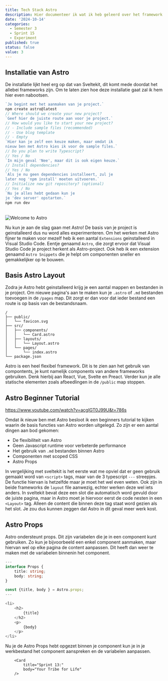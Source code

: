 ```yaml
---
title: Tech Stack Astro
description: Hier documenteer ik wat ik heb geleerd over het framework Astro.
date: '2024-10-14'
categories:
  - Semester 3
  - Sprint 15
  - Experiment
published: true
status: false
value: 3
---
```


<script>
  import Astro from "$lib/assets/astro.png"
</script>

## Installatie van Astro
De installatie lijkt heel erg op dat van Sveltekit, dit komt mede doordat het allebei frameworks zijn. Om te laten zien hoe deze installatie gaat zal ik hem hier even nabootsen.
<br>

````ts
`Je begint met het aanmaken van je project.`
npm create astro@latest 
// Where should we create your new project?
`Geef hier de juiste route aan voor je project.`
// How would you like to start your new project?
// - Include sample files (recommended)
// - Use blog template
// - Empty
`Hier kan je zelf een keuze maken, maar omdat ik 
nieuw ben met Astro kies ik voor de sample files.`
// Do you plan to write Typescript?
// Yes / No 
`In mijn geval 'Nee', maar dit is ook eigen keuze.`
// Install dependencies?
// Yes / No
`Als je nu geen dependencies installeert, zul je 
later nog 'npm install' moeten uitvoeren.`
// Initialize new git repository? (optional)
// Yes / No
`Nu je alles hebt gedaan kun je 
je 'dev server' opstarten.`
npm run dev
````
<br>
<img alt="Welcome to Astro" src={Astro} />

Nu kun je aan de slag gaan met Astro! De basis van je project is geinstalleerd dus nu word alles experimenteren. Om het werken met Astro fijner te maken voor mezelf heb ik een aantal `Extensions` geinstalleerd in Visual Studio Code. Eentje genaamd `Astro`, die zorgt ervoor dat Visual Studio Code je project herkent als Astro-project. Ook heb ik een extension genaamd `Astro Snippets` die je helpt om componenten sneller en gemakkelijker op te bouwen.

## Basis Astro Layout
Zodra je Astro hebt geinstalleerd krijg je een aantal mappen en bestanden in je project. Om nieuwe pagina's aan te maken kun je `.astro` of `.md` bestanden toevoegen in de `/pages` map. Dit zorgt er dan voor dat ieder bestand een route is op basis van de bestandsnaam.
<br>

```text
/
├── public/
│   └── favicon.svg
├── src/
│   ├── components/
│   │   └── Card.astro
│   ├── layouts/
│   │   └── Layout.astro
│   └── pages/
│       └── index.astro
└── package.json
```

Astro is een heel flexibel framework. Dit is te zien aan het gebruik van compontents, je kunt namelijk components van andere frameworks gebruiken. Denk hierbij aan React, Vue, Svelte en Preact. Verder kun je alle statische elementen zoals afbeedlingen in de `/public` map stoppen.

## Astro Beginner Tutorial

https://www.youtube.com/watch?v=acgIGT0J99U&t=786s

Omdat ik nieuw ben met Astro besloot ik een beginners tutorial te kijken waarin de basis functies van Astro worden uitgelegd. Zo zijn er een aantal dingen aan bod gekomen:
- De flexibiliteit van Astro
- Geen Javascript runtime voor verbeterde performance
- Het gebruik van `.md` bestanden binnen Astro
- Componenten met scoped CSS
- Astro Props

In vergelijking met sveltekit is het eerste wat me opviel dat er geen gebruik gemaakt word van `<script>` tags, maar van de 3 typescript `---` streepjes. De functie hiervan is hetzelfde maar je moet het wel even weten. Ook zijn in beide frameworks de `layout` file aanwezig, echter werken deze wel iets anders. In sveltekit bevat deze een slot die automatisch word gevuld door de juiste pagina, maar in Astro moet je hiervoor eerst de code nesten in een `<Layout>` tag. Alleen de content die binnen deze tag staat word gezien als het slot. Je zou dus kunnen zeggen dat Astro in dit geval meer werk kost.


## Astro Props
Astro ondersteunt props. Dit zijn variabelen die je in een component kunt gebruiken. Zo kun je bijvoorbeeld een enkel component aanmaken, maar hiervan wel op elke pagina de content aanpassen. Dit heeft dan weer te maken met de variabelen binnenin het component.
<br>

````ts
---
interface Props {
	title: string;
	body: string;
}

const {title, body } = Astro.props;
---

<li>
	<h2>
		{title}
	</h2>
	<p>
		{body}
	</p>
</li>

````
Nu je de Astro Props hebt opgezet binnen je component kun je in je werkbestand het component aanspreken en de variabelen aanpassen.
<br>

````
	<Card
		title="Sprint 13:"
		body="Your Tribe for Life"
	/>
````